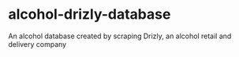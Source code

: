 # alcohol-drizly-database
An alcohol database created by scraping Drizly, an alcohol retail and delivery company
